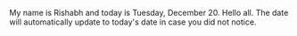My name is Rishabh and today is Tuesday, December 20. Hello all. The date will automatically update to today's date in case you did not notice.
